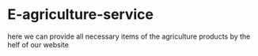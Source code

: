 # E-agriculture-service
here we can provide all necessary items of the agriculture products by the helf of our website 

